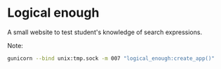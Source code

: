 # Logical enough

A small website to test student's knowledge of search expressions.

Note:

```bash
gunicorn --bind unix:tmp.sock -m 007 "logical_enough:create_app()"
``` 
